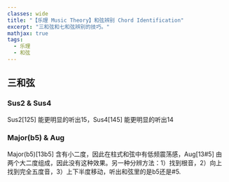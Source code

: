 ```yaml
---
classes: wide
title: "【乐理 Music Theory】和弦辨别 Chord Identification"
excerpt: "三和弦和七和弦辨别的技巧。"
mathjax: true
tags: 
  - 乐理
  - 和弦
---
```


## 三和弦
### Sus2 & Sus4
Sus2[125] 能更明显的听出15，Sus4[145] 能更明显的听出14

### Major(b5) & Aug
Major(b5)[13b5] 含有小二度，因此在柱式和弦中有低频震荡感，Aug[13#5] 由两个大二度组成，因此没有这种效果。另一种分辨方法：1）找到根音，2）向上找到完全五度音，3）上下半度移动，听出和弦里的是b5还是#5.

